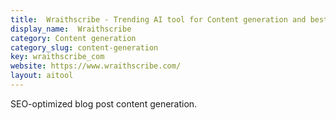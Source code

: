 ```yaml
---
title:  Wraithscribe - Trending AI tool for Content generation and best alternatives
display_name:  Wraithscribe
category: Content generation
category_slug: content-generation
key: wraithscribe_com
website: https://www.wraithscribe.com/
layout: aitool
---
```


SEO-optimized blog post content generation.
